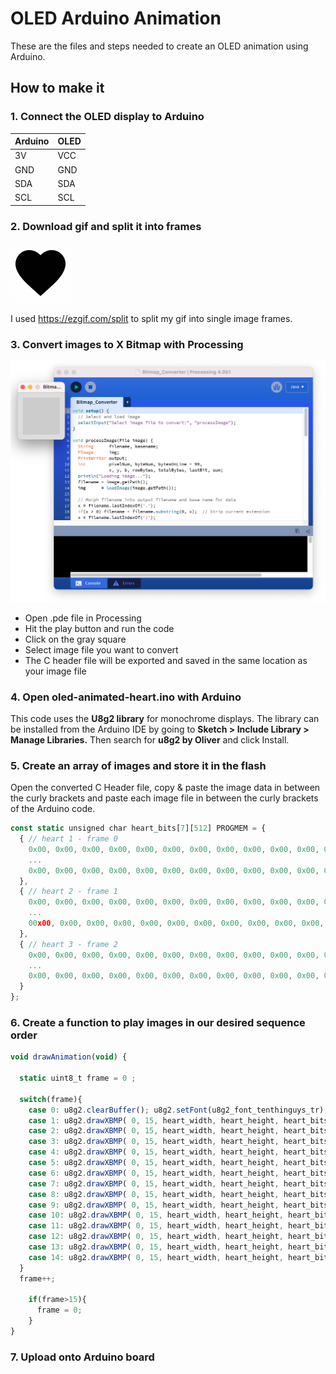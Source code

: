 # OLED Arduino Animation
These are the files and steps needed to create an OLED animation using Arduino.

## How to make it

### **1. Connect the OLED display to Arduino**

| Arduino  | OLED        |
| ---------|-------------|
| 3V       | VCC      |
| GND      | GND      |
| SDA      | SDA      |
| SCL      | SCL      |


### **2. Download gif and split it into frames**

![alt text](https://github.com/tigrisli/oled-animation/blob/main/heart.gif)

I used https://ezgif.com/split to split my gif into single image frames.


### **3. Convert images to X Bitmap with Processing**

![alt text](https://github.com/tigrisli/oled-animation/blob/main/images/bitmap-convertor.png)

- Open .pde file in Processing
- Hit the play button and run the code
- Click on the gray square
- Select image file you want to convert
- The C header file will be exported and saved in the same location as your image file


### **4. Open oled-animated-heart.ino with Arduino**

This code uses the **U8g2 library** for monochrome displays. The library can be installed from the Arduino IDE by going to
**Sketch > Include Library > Manage Libraries.** Then search for **u8g2 by Oliver** and click Install.


### **5. Create an array of images and store it in the flash**

Open the converted C Header file, copy & paste the image data in between the curly brackets and paste each image file in between the curly brackets of the Arduino code.

```javascript
const static unsigned char heart_bits[7][512] PROGMEM = {
  { // heart 1 - frame 0
    0x00, 0x00, 0x00, 0x00, 0x00, 0x00, 0x00, 0x00, 0x00, 0x00, 0x00, 0x00,
    ...
    0x00, 0x00, 0x00, 0x00, 0x00, 0x00, 0x00, 0x00, 0x00, 0x00, 0x00, 0x00
  },
  { // heart 2 - frame 1
    0x00, 0x00, 0x00, 0x00, 0x00, 0x00, 0x00, 0x00, 0x00, 0x00, 0x00, 0x00,
    ...
    00x00, 0x00, 0x00, 0x00, 0x00, 0x00, 0x00, 0x00, 0x00, 0x00, 0x00, 0x00
  },
  { // heart 3 - frame 2
    0x00, 0x00, 0x00, 0x00, 0x00, 0x00, 0x00, 0x00, 0x00, 0x00, 0x00, 0x00,
    ...
    0x00, 0x00, 0x00, 0x00, 0x00, 0x00, 0x00, 0x00, 0x00, 0x00, 0x00, 0x00
  }
};
```


### **6. Create a function to play images in our desired sequence order**

```javascript
void drawAnimation(void) {
 
  static uint8_t frame = 0 ;

  switch(frame){
    case 0: u8g2.clearBuffer(); u8g2.setFont(u8g2_font_tenthinguys_tr); u8g2.drawStr(32,26,"I love you"); u8g2.sendBuffer(); delay(1500);break;
    case 1: u8g2.drawXBMP( 0, 15, heart_width, heart_height, heart_bits[0]);break;
    case 2: u8g2.drawXBMP( 0, 15, heart_width, heart_height, heart_bits[1]);break;
    case 3: u8g2.drawXBMP( 0, 15, heart_width, heart_height, heart_bits[2]);break;
    case 4: u8g2.drawXBMP( 0, 15, heart_width, heart_height, heart_bits[3]);break;
    case 5: u8g2.drawXBMP( 0, 15, heart_width, heart_height, heart_bits[4]);break;
    case 6: u8g2.drawXBMP( 0, 15, heart_width, heart_height, heart_bits[6]);break;
    case 7: u8g2.drawXBMP( 0, 15, heart_width, heart_height, heart_bits[6]);break;
    case 8: u8g2.drawXBMP( 0, 15, heart_width, heart_height, heart_bits[6]);break;
    case 9: u8g2.drawXBMP( 0, 15, heart_width, heart_height, heart_bits[5]);break;
    case 10: u8g2.drawXBMP( 0, 15, heart_width, heart_height, heart_bits[4]);break;
    case 11: u8g2.drawXBMP( 0, 15, heart_width, heart_height, heart_bits[3]);break;
    case 12: u8g2.drawXBMP( 0, 15, heart_width, heart_height, heart_bits[2]);break;
    case 13: u8g2.drawXBMP( 0, 15, heart_width, heart_height, heart_bits[1]);break;
    case 14: u8g2.drawXBMP( 0, 15, heart_width, heart_height, heart_bits[0]);break;
  }
  frame++;
  
    if(frame>15){
      frame = 0;
    }
}
```


### **7. Upload onto Arduino board**
